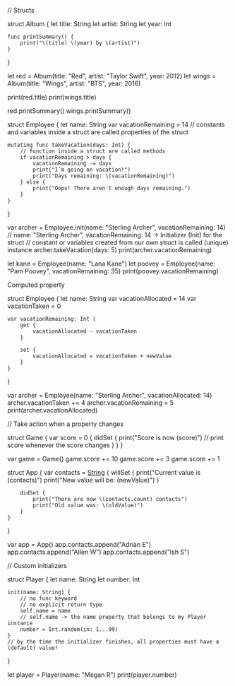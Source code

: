// Structs

struct Album {
    let title: String
    let artist: String
    let year: Int

    func printSummary() {
        print("\(title) \(year) by \(artist)")
    }
}

let red = Album(title: "Red", artist: "Taylor Swift", year: 2012)
let wings = Album(title: "Wings", artist: "BTS", year: 2016)

print(red.title)
print(wings.title)

red.printSummary()
wings.printSummary()

struct Employee {
    let name: String
    var vacationRemaining = 14
    // constants and variables inside a struct are called properties of the struct

    mutating func takeVacation(days: Int) {
        // function inside a struct are called methods
        if vacationRemaining > days {
            vacationRemaining -= days
            print("I´m going on vacation!")
            print("Days remaining: \(vacationRemaining)")
        } else {
            print("Oops! There aren´t enough days remaining.")
        }
    }
}

var archer = Employee.init(name: "Sterling Archer", vacationRemaining: 14)
// name: "Sterling Archer", vacationRemaining: 14 -> Initializer (Init) for the struct
// constant or variables created from our own struct is called (unique) instance
archer.takeVacation(days: 5)
print(archer.vacationRemaining)

let kane = Employee(name: "Lana Kane")
let poovey = Employee(name: "Pam Poovey", vacationRemaining: 35)
print(poovey.vacationRemaining)

 Computed property

struct Employee {
    let name: String
    var vacationAllocated = 14
    var vacationTaken = 0

    var vacationRemaining: Int {
        get {
            vacationAllocated - vacationTaken
        }

        set {
            vacationAllocated = vacationTaken + newValue
        }
    }
}


var archer = Employee(name: "Sterling Archer", vacationAllocated: 14)
archer.vacationTaken += 4
archer.vacationRemaining = 5
print(archer.vacationAllocated)


// Take action when a property changes

struct Game {
    var score = 0 {
        didSet {
            print("Score is now \(score)")
            // print score whenever the score changes
        }
    }
}

var game = Game()
game.score += 10
game.score += 3
game.score += 1

struct App {
    var contacts = [String]() {
        willSet {
            print("Current value is \(contacts)")
            print("New value will be: \(newValue)")
        }

        didSet {
            print("There are now \(contacts.count) contacts")
            print("Old value was: \(oldValue)")
        }
    }
}

var app = App()
app.contacts.append("Adrian E")
app.contacts.append("Allen W")
app.contacts.append("Ish S")


// Custom initializers

struct Player {
    let name: String
    let number: Int
    
    init(name: String) {
        // no func keyword
        // no explicit return type
        self.name = name
        // self.name -> the name property that belongs to my Player instance
        number = Int.random(in: 1...99)
    }
    // by the time the initializer finishes, all properties must have a (default) value!
}

let player = Player(name: "Megan R")
print(player.number)
